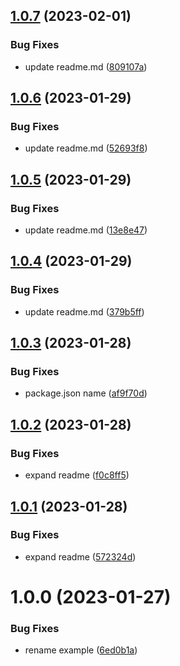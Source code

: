 ## [1.0.7](https://github.com/2people-IT/asterisk-ami-adapter/compare/v1.0.6...v1.0.7) (2023-02-01)


### Bug Fixes

* update readme.md ([809107a](https://github.com/2people-IT/asterisk-ami-adapter/commit/809107aa0bae9d1f156b1be76e97112e758a81a3))

## [1.0.6](https://github.com/2people-IT/asterisk-ami-adapter/compare/v1.0.5...v1.0.6) (2023-01-29)


### Bug Fixes

* update readme.md ([52693f8](https://github.com/2people-IT/asterisk-ami-adapter/commit/52693f811d3667e74282ddb9aca9bf428d9eb68f))

## [1.0.5](https://github.com/2people-IT/asterisk-ami-adapter/compare/v1.0.4...v1.0.5) (2023-01-29)


### Bug Fixes

* update readme.md ([13e8e47](https://github.com/2people-IT/asterisk-ami-adapter/commit/13e8e4738f0ab45a0f55f38bc402e8150dfdc789))

## [1.0.4](https://github.com/2people-IT/asterisk-ami-adapter/compare/v1.0.3...v1.0.4) (2023-01-29)


### Bug Fixes

* update readme.md ([379b5ff](https://github.com/2people-IT/asterisk-ami-adapter/commit/379b5ff8f11467b1cdc1b9d81b34180b9cec1b6b))

## [1.0.3](https://github.com/2people-IT/asterisk-ami-adapter/compare/v1.0.2...v1.0.3) (2023-01-28)


### Bug Fixes

* package.json name ([af9f70d](https://github.com/2people-IT/asterisk-ami-adapter/commit/af9f70d5a36cc1631c448dd8ed70028454c9d3c9))

## [1.0.2](https://github.com/2people-IT/asterisk-ami-adapter/compare/v1.0.1...v1.0.2) (2023-01-28)


### Bug Fixes

* expand readme ([f0c8ff5](https://github.com/2people-IT/asterisk-ami-adapter/commit/f0c8ff5ba00e6adc747cc4cbdb700885ad89d83f))

## [1.0.1](https://github.com/2people-IT/asterisk-ami-adapter/compare/v1.0.0...v1.0.1) (2023-01-28)


### Bug Fixes

* expand readme ([572324d](https://github.com/2people-IT/asterisk-ami-adapter/commit/572324dcdb843c6dc5869b69f65c121c6de837c7))

# 1.0.0 (2023-01-27)


### Bug Fixes

* rename example ([6ed0b1a](https://github.com/2people-IT/asterisk-ami-adapter/commit/6ed0b1aa72f784a23cbe812e51d2ecf698a09c60))
